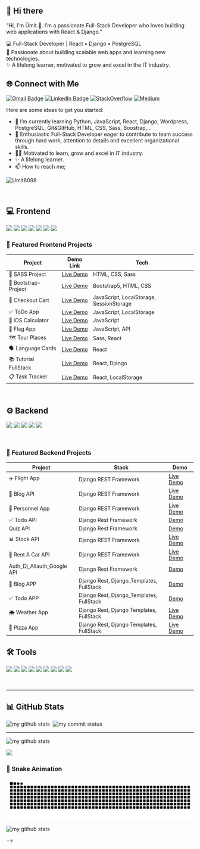 ## 👋 Hi there

“Hi, I’m Ümit 👋. I’m a passionate Full-Stack Developer who loves building web applications with React & Django.”

💻 Full-Stack Developer | React • Django • PostgreSQL  
🚀 Passionate about building scalable web apps and learning new technologies.  
✨ A lifelong learner, motivated to grow and excel in the IT industry.  

## 🌐 Connect with Me  

[![Gmail Badge](https://img.shields.io/badge/Gmail-D14836?style=for-the-badge&logo=gmail&logoColor=white)](mailto:umitarat8098@gmail.com)
[![LinkedIn Badge](https://img.shields.io/badge/LinkedIn-0077B5?style=for-the-badge&logo=linkedin&logoColor=white)](https://www.linkedin.com/in/%C3%BCmit-arat-189bb1193/)
[![StackOverflow](https://img.shields.io/badge/StackOverflow-FE7A16?style=for-the-badge&logo=stack-overflow&logoColor=white)](https://stackoverflow.com/users/16468871/umit-arat)
[![Medium](https://img.shields.io/badge/Medium-12100E?style=for-the-badge&logo=medium&logoColor=white)](https://medium.com/@umitarat8098)




Here are some ideas to get you started:

- 🌱 I’m currently learning Python, JavaScript, React, Django, Wordpress, PostgreSQL, Git&GitHub, HTML, CSS, Sass, Boostrap,...
- 👯 Enthusiastic Full-Stack Developer eager to contribute to team success through hard work, attention to details and excellent organizational skills.
- 👨‍💻 Motivated to learn, grow and excel in IT industry.
- ✨ A lifelong learner.
- 📫 How to reach me;





<p align="left"> <img src="https://komarev.com/ghpvc/?username=Umit8098" alt="Umit8098" /> </p>

<!-- ![](https://komarev.com/ghpvc/?username=Umit8098) -->
<br>




## 💻 Frontend  

<a href="#"><img src="https://cdn.jsdelivr.net/gh/devicons/devicon/icons/html5/html5-original.svg" height="50"/></a>
<a href="#"><img src="https://cdn.jsdelivr.net/gh/devicons/devicon/icons/css3/css3-original.svg" height="50"/></a>
<a href="#"><img src="https://cdn.jsdelivr.net/gh/devicons/devicon/icons/javascript/javascript-original.svg" height="50"/></a>
<a href="#"><img src="https://cdn.jsdelivr.net/gh/devicons/devicon/icons/react/react-original.svg" height="50"/></a>
<a href="#"><img src="https://cdn.jsdelivr.net/gh/devicons/devicon/icons/redux/redux-original.svg" height="50"/></a>
<a href="#"><img src="https://cdn.jsdelivr.net/gh/devicons/devicon/icons/bootstrap/bootstrap-original.svg" height="50"/></a>
<a href="#"><img src="https://mui.com/static/logo.png" height="50"/></a>



### 🚀 Featured Frontend Projects  

| Project | Demo Link | Tech |
|---------|-----------|------|
| 🎨 SASS Project | [Live Demo](https://umit8098.github.io/Project-Website-HTML-CSS-SASS/) | HTML, CSS, Sass |
| 🎨 Bootstrap-Project | [Live Demo](https://umit8098.github.io/Project-Bootstrap-Single-Page-Website/) | Bootstrap5, HTML, CSS |
| 🛒 Checkout Cart | [Live Demo](https://umit8098.github.io/Project-js-checkout-shopping_cart/) | JavaScript, LocalStorage, SessionStorage |
| ✅ ToDo App | [Live Demo](https://umit8098.github.io/Project-js-ToDo-LocalStorage/) | JavaScript, LocalStorage |
| 📱 iOS Calculator | [Live Demo](https://umit8098.github.io/Project-js-IOS-Calculator/) | JavaScript |
| 🚩 Flag App | [Live Demo](https://umit8098.github.io/Project-js-Flag-App/) | JavaScript, API |
| 🗺️ Tour Places | [Live Demo](https://umit8098.github.io/React_Proj_Tour_Places/) | Sass, React |
| 🗣️ Language Cards | [Live Demo](https://umit8098.github.io/React-Project-Language-Cards/) | React |
| 📚 Tutorial FullStack | [Live Demo](https://umit8098.github.io/React-Project-Tutorial-FullStack/) | React, Django |
| 📋 Task Tracker | [Live Demo](https://umit8098.github.io/React-Project-Task-Tracker-Single-Page/) | React, LocalStorage |


<br>


## ⚙ Backend  

<a href="#"><img src="https://cdn.jsdelivr.net/gh/devicons/devicon/icons/python/python-original.svg" height="50"/></a>
<a href="#"><img src="https://cdn.jsdelivr.net/gh/devicons/devicon/icons/django/django-plain.svg" height="50"/></a>
<a href="#"><img src="https://cdn.jsdelivr.net/gh/devicons/devicon/icons/postgresql/postgresql-original.svg" height="50"/></a>
<a href="#"><img src="https://cdn.jsdelivr.net/gh/devicons/devicon/icons/nodejs/nodejs-original.svg" height="50"/></a>
<a href="#"><img src="https://cdn.jsdelivr.net/gh/devicons/devicon/icons/express/express-original.svg" height="50"/></a>

<br>

### 🚀 Featured Backend Projects  
| Project | Stack | Demo |
|---------|-------|------|
| ✈️ Flight App | Django REST Framework | [Live Demo](https://umit8113.pythonanywhere.com/) |
| 📝 Blog API | Django REST Framework | [Live Demo](https://umit8114.pythonanywhere.com/) |
| 👤 Personnel App | Django REST Framework | [Live Demo](https://umit8100.pythonanywhere.com/) |
| ✅ Todo API | Django Rest Framework | [Demo](https://umit8101.pythonanywhere.com/) |
| Quiz API | Django Rest Framework | [Demo](http://umit8102.pythonanywhere.com/) |
| 📊 Stock API | Django REST Framework | [Live Demo](https://umit8103.pythonanywhere.com/) |
| 🚗 Rent A Car API | Django REST Framework | [Live Demo](https://umit8104.pythonanywhere.com/) |
| Auth_Dj_Allauth_Google API | Django Rest Framework | [Demo](https://umit8110.pythonanywhere.com/) |
| 📝 Blog APP | Django Rest, Django_Templates, FullStack | [Demo](https://umit8112.pythonanywhere.com/) |
| ✅ Todo APP | Django Rest, Django_Templates, FullStack | [Demo](https://umit8106.pythonanywhere.com/) |
| 🌦️ Weather App | Django Rest, Django Templates, FullStack | [Live Demo](https://umit8108.pythonanywhere.com/) |
| 🍕 Pizza App | Django Rest, Django Templates, FullStack | [Live Demo](https://umit8111.pythonanywhere.com/) |



## 🛠 Tools  

<a href="#"><img src="https://cdn.worldvectorlogo.com/logos/sass-1.svg" height="50"/></a>
<a href="#"><img src="https://cdn.jsdelivr.net/gh/devicons/devicon/icons/git/git-original.svg" height="50"/></a>
<a href="#"><img src="https://cdn.jsdelivr.net/gh/devicons/devicon/icons/github/github-original.svg" height="50"/></a>
<a href="#"><img src="https://cdn.jsdelivr.net/gh/devicons/devicon/icons/vscode/vscode-original.svg" height="50"/></a>
<a href="#"><img src="https://cdn.jsdelivr.net/gh/devicons/devicon/icons/docker/docker-original.svg" height="50"/></a>
<a href="#"><img src="https://cdn.jsdelivr.net/gh/devicons/devicon/icons/bash/bash-original.svg" height="50"/></a>
<a href="#"><img src="https://www.vectorlogo.zone/logos/getpostman/getpostman-icon.svg" height="50"/></a>
<a href="#"><img src="https://cdn.jsdelivr.net/gh/devicons/devicon/icons/jira/jira-original.svg" height="50"/></a>
<a href="#"><img src="https://cdn.jsdelivr.net/gh/devicons/devicon/icons/slack/slack-original.svg" height="50"/></a>

<br>

 <!-- ![image](https://user-images.githubusercontent.com/81574109/121217784-d89ad580-c88a-11eb-9479-b6cc0600378f.png) -->


<hr>

## 📊 GitHub Stats  

<p align="left">
<img src="https://github-readme-stats-sigma-five.vercel.app/api?username=Umit8098&theme=tokyonight" alt="my github stats" width="49%"/>&nbsp;
<img src="https://github-readme-streak-stats.herokuapp.com/?user=Umit8098&theme=tokyonight&" alt="my commit status" width="49%" /> </p>

<hr>

<div display="flex">
<p>
<!-- <img src="https://github-readme-stats.vercel.app/api/top-langs/?username=Umit8098&theme=tokyonight&layout=compact" alt="languages" width="50%" > -->
  <img src="https://github-readme-stats.vercel.app/api/top-langs/?username=Umit8098&theme=blue-green" alt="my github stats" width="49%"/>
</p>
 <p>
  <img src="https://github-readme-stats.vercel.app/api/top-langs/?username=Umit8098&layout=compact&theme=tokyonight" width="49%"/>
</p>
</div>





<!-- ![Anurag's GitHub stats](https://github-readme-stats.vercel.app/api?username=Umit8098&show_icons=true&theme=onedark)
<img src="https://github-readme-streak-stats.herokuapp.com/?user=Umit8098&theme=onedark&" alt="my commit status" width="50%" /><hr>
 -->

<!-- <p align="center"> <img src="https://komarev.com/ghpvc/?username=Umit8098" alt="Umit8098" /> </p> -->

### 🐍 Snake Animation
<!-- ![Snake animation](https://raw.githubusercontent.com/umit8098/umit8098/output/github-contribution-grid-snake-dark.svg) -->
![Snake animation](https://raw.githubusercontent.com/umit8098/umit8098/output/github-contribution-grid-snake.svg)



<!-- Çalışıyor. -->
<!-- ![](https://raw.githubusercontent.com/umit8098/umit8098/output/github-contribution-grid-snake.svg) -->
<!--<a href="#" target="_blank"> <img src="https://www.pngitem.com/pimgs/m/80-800968_vscode-visual-studio-logo-png-transparent-png.png" alt="vs-code" height="50"/> </a>-->

<!--
- 🔭 I’m currently working on ...
- 🌱 I’m currently learning Python, SQL, Git&GitHub, HTML,
- 👯 I’m looking to collaborate on ...
- 🤔 I’m looking for help with ...
- 💬 Ask me about ...
- 📫 How to reach me: ...
- 😄 Pronouns: ...
- ⚡ Fun fact: ...
  -->

<!-- ### ***Backend Projects*** -->
<!--🔴 ***Flight_App*** .............Django_Rest_Framework....https://umit8113.pythonanywhere.com/     <br>-->
<!--🔴 ***Blog_App*** ...............Django_Rest_Framework....https://umit8099.pythonanywhere.com/       <br>-->
<!--🔴 ***Blog_App***  ...............Django_Templates..............https://umit8112.pythonanywhere.com/  <br>-->
<!--🔴 ***Blog_App V.2*** ........Django_Rest_Framework....https://umit8114.pythonanywhere.com/  <br>-->
<!--🔴 ***Personnel_App*** .....Django_Rest_Framework....https://umit8100.pythonanywhere.com/  <br>-->
<!--🔴 ***Todo_App***  ..............Django_Rest_Framework....https://umit8101.pythonanywhere.com/      <br>-->
<!--🔴 ***Quiz_App*** ...............Django_Rest_Framework....http://umit8102.pythonanywhere.com/        <br>-->
<!--🔴 ***Stock_App*** .............Django_Rest_Framework....https://umit8103.pythonanywhere.com/      <br>-->
<!--🔴 ***Rent_A_Car_App*** ...Django_Rest_Framework....https://umit8104.pythonanywhere.com/  <br>-->
<!--🔴 ***Todo_App*** ..............Django_Templates..............https://umit8106.pythonanywhere.com/           <br>-->
<!--🔴 ***Weather_App*** ........Django_Templates..............https://umit8108.pythonanywhere.com/         <br>-->
<!--🔴 ***Auth_Dj_Allauth_Google*** .....Django_Rest_Framework....https://umit8110.pythonanywhere.com/   <br>-->
<!--🔴 ***Pizza_App***  .............Django_Templates..............https://umit8111.pythonanywhere.com/        <br>-->




<!--
<p align="left">
<img src="https://github-readme-stats-sigma-five.vercel.app/api?username=Umit8098&theme=chartreuse-dark" alt="my github stats" width="49%"/>&nbsp;
<img src="https://github-readme-streak-stats.herokuapp.com/?user=Umit8098&theme=onedark&" alt="my commit status" width="49%" /> </p>

<hr>

<p align="center">
<!-- <img src="https://github-readme-stats.vercel.app/api/top-langs/?username=Umit8098&theme=onedark&layout=compact" alt="languages" width="50%" > -->
<img src="https://github-readme-stats.vercel.app/api/top-langs/?username=Umit8098&theme=blue-green" alt="my github stats" width="49%"/>
</p>
-->
